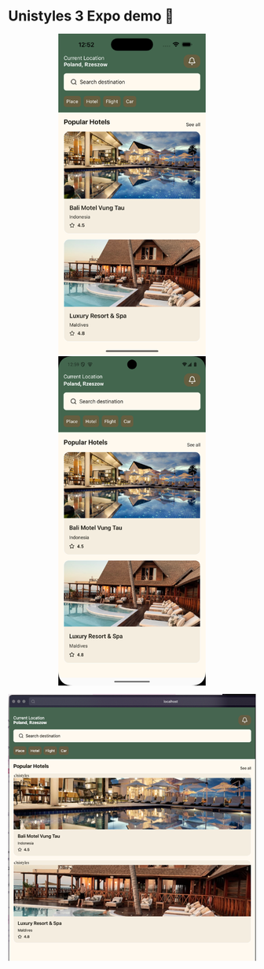 # Unistyles 3 Expo demo 🦄

<p align="center">
<img src="./assets/images/ios.png" width="300" />
<img src="./assets/images/android.png" width="300" />
</p>

<p align="center">
<img src="./assets/images/web.png" width="600" />
</p>
